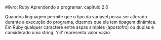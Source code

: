 #livro: Ruby Aprendendo a programar.
capítulo 2.6

Quandoa linguagem permite que o tipo da variável possa ser alterado durante a execução do programa, dizemos que ela tem tipagem dinâmica. 
Em Ruby qualquer caractere entre aspas simples (apostofro) ou duplas é considerado uma string. 
'nil' representa valor vazio